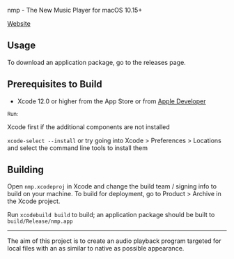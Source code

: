 nmp - The New Music Player for macOS 10.15+

[Website](https://wiggocd.github.io/nmp)

## Usage

To download an application package, go to the releases page.


## Prerequisites to Build

- Xcode 12.0 or higher from the App Store or from [Apple Developer](https://developer.apple.com/xcode/resources/)

<sub>Run:</sub>

Xcode first if the additional components are not installed

`xcode-select --install` or try going into Xcode > Preferences > Locations and select the command line tools to install them


## Building

Open `nmp.xcodeproj` in Xcode and change the build team / signing info to build on your machine. To build for deployment, go to Product > Archive in the Xcode project.

Run `xcodebuild build` to build; an application package should be built to `build/Release/nmp.app`

_______

The aim of this project is to create an audio playback program targeted for local files with an as similar to native as possible appearance.

